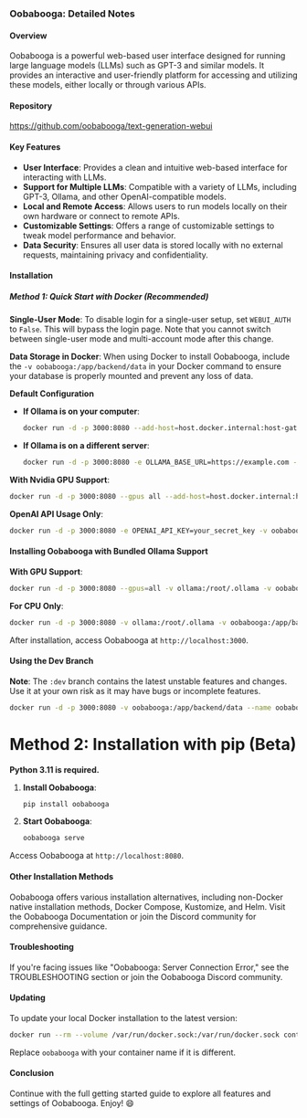 ### Oobabooga: Detailed Notes

#### Overview

Oobabooga is a powerful web-based user interface designed for running large language models (LLMs) such as GPT-3 and similar models. It provides an interactive and user-friendly platform for accessing and utilizing these models, either locally or through various APIs.

#### Repository 

https://github.com/oobabooga/text-generation-webui



#### Key Features

- **User Interface**: Provides a clean and intuitive web-based interface for interacting with LLMs.
- **Support for Multiple LLMs**: Compatible with a variety of LLMs, including GPT-3, Ollama, and other OpenAI-compatible models.
- **Local and Remote Access**: Allows users to run models locally on their own hardware or connect to remote APIs.
- **Customizable Settings**: Offers a range of customizable settings to tweak model performance and behavior.
- **Data Security**: Ensures all user data is stored locally with no external requests, maintaining privacy and confidentiality.

#### Installation



##### Method 1: Quick Start with Docker (Recommended)

**Single-User Mode**:
To disable login for a single-user setup, set `WEBUI_AUTH` to `False`. This will bypass the login page. Note that you cannot switch between single-user mode and multi-account mode after this change.

**Data Storage in Docker**:
When using Docker to install Oobabooga, include the `-v oobabooga:/app/backend/data` in your Docker command to ensure your database is properly mounted and prevent any loss of data.

**Default Configuration**

- **If Ollama is on your computer**:
  ```bash
  docker run -d -p 3000:8080 --add-host=host.docker.internal:host-gateway -v oobabooga:/app/backend/data --name oobabooga --restart always ghcr.io/oobabooga/oobabooga:main
  ```

- **If Ollama is on a different server**:
  ```bash
  docker run -d -p 3000:8080 -e OLLAMA_BASE_URL=https://example.com -v oobabooga:/app/backend/data --name oobabooga --restart always ghcr.io/oobabooga/oobabooga:main
  ```

**With Nvidia GPU Support**:
```bash
docker run -d -p 3000:8080 --gpus all --add-host=host.docker.internal:host-gateway -v oobabooga:/app/backend/data --name oobabooga --restart always ghcr.io/oobabooga/oobabooga:cuda
```

**OpenAI API Usage Only**:
```bash
docker run -d -p 3000:8080 -e OPENAI_API_KEY=your_secret_key -v oobabooga:/app/backend/data --name oobabooga --restart always ghcr.io/oobabooga/oobabooga:main
```

#### Installing Oobabooga with Bundled Ollama Support

**With GPU Support**:
```bash
docker run -d -p 3000:8080 --gpus=all -v ollama:/root/.ollama -v oobabooga:/app/backend/data --name oobabooga --restart always ghcr.io/oobabooga/oobabooga:ollama
```

**For CPU Only**:
```bash
docker run -d -p 3000:8080 -v ollama:/root/.ollama -v oobabooga:/app/backend/data --name oobabooga --restart always ghcr.io/oobabooga/oobabooga:ollama
```

After installation, access Oobabooga at `http://localhost:3000`.

#### Using the Dev Branch

**Note**: The `:dev` branch contains the latest unstable features and changes. Use it at your own risk as it may have bugs or incomplete features.
```bash
docker run -d -p 3000:8080 -v oobabooga:/app/backend/data --name oobabooga --restart always ghcr.io/oobabooga/oobabooga:dev
```

# Method 2: Installation with pip (Beta)

**Python 3.11 is required.**

1. **Install Oobabooga**:
   ```bash
   pip install oobabooga
   ```

2. **Start Oobabooga**:
   ```bash
   oobabooga serve
   ```

Access Oobabooga at `http://localhost:8080`.


#### Other Installation Methods

Oobabooga offers various installation alternatives, including non-Docker native installation methods, Docker Compose, Kustomize, and Helm. Visit the Oobabooga Documentation or join the Discord community for comprehensive guidance.

#### Troubleshooting

If you're facing issues like "Oobabooga: Server Connection Error," see the TROUBLESHOOTING section or join the Oobabooga Discord community.

#### Updating

To update your local Docker installation to the latest version:
```bash
docker run --rm --volume /var/run/docker.sock:/var/run/docker.sock containrrr/watchtower --run-once oobabooga
```
Replace `oobabooga` with your container name if it is different.

#### Conclusion

Continue with the full getting started guide to explore all features and settings of Oobabooga. Enjoy! 😄

